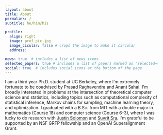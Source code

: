 ```yaml
---
layout: about
title: About
permalink: /
subtitle: he/him/his

profile:
  align: right
  image: prof_pic.jpg
  image_cicular: false # crops the image to make it circular
  address:

news: true  # includes a list of news items
selected_papers: true # includes a list of papers marked as "selected={true}"
social: true  # includes social icons at the bottom of the page
---
```


I am a third year Ph.D. student at UC Berkeley, where I'm extremely fortunate to be coadvised by [Prasad Raghavendra](http://people.eecs.berkeley.edu/~prasad/) and [Anant Sahai](https://www2.eecs.berkeley.edu/Faculty/Homepages/sahai.html). I'm broadly interested in problems at the intersection of theoretical computer science and statistics, including topics such as computational complexity of statistical inference, Markov chains for sampling, machine learning theory, and optimization. I graduated with a B.Sc. from MIT with a double major in mathematics (Course 18) and computer science (Course 6-3), where I was lucky to do research with [Justin Solomon](https://people.csail.mit.edu/jsolomon/) and [Suvrit Sra](https://optml.mit.edu/). I'm grateful to be supported by an NSF GRFP fellowship and an OpenAI Superalignment Grant.
